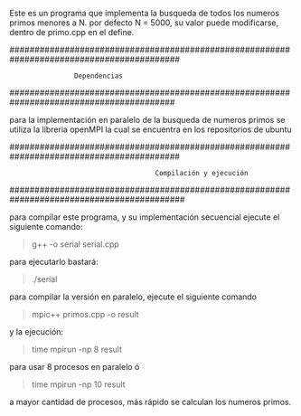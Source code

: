 Este es un programa que implementa la busqueda de todos los numeros primos menores a N.
por defecto N = 5000, su valor puede modificarse, dentro de primo.cpp en el define.

##########################################################################################

					Dependencias

#########################################################################################

para la implementación en paralelo de la busqueda de numeros primos se utiliza la libreria openMPI
la cual se encuentra en los repositorios de ubuntu

##########################################################################################

                                        Compilación y ejecución
                                        
                                        
###########################################################################################

para compilar este programa, y su implementación secuencial ejecute el siguiente comando:

>g++ -o serial serial.cpp

para ejecutarlo bastará:

>./serial

para compilar la versión en paralelo, ejecute el siguiente comando

>mpic++ primos.cpp -o result

y la ejecución:

>time mpirun -np 8 result

para usar 8 procesos en paralelo ó

>time mpirun -np 10 result

a mayor cantidad de procesos, más rápido se calculan los numeros primos.

